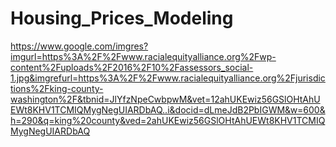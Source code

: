 # Housing_Prices_Modeling

https://www.google.com/imgres?imgurl=https%3A%2F%2Fwww.racialequityalliance.org%2Fwp-content%2Fuploads%2F2016%2F10%2Fassessors_social-1.jpg&imgrefurl=https%3A%2F%2Fwww.racialequityalliance.org%2Fjurisdictions%2Fking-county-washington%2F&tbnid=JlYfzNpeCwbpwM&vet=12ahUKEwiz56GSlOHtAhUEWt8KHV1TCMIQMygNegUIARDbAQ..i&docid=dLmeJdB2PbIGWM&w=600&h=290&q=king%20county&ved=2ahUKEwiz56GSlOHtAhUEWt8KHV1TCMIQMygNegUIARDbAQ
